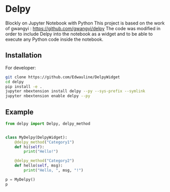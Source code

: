 # Delpy

Blockly on Jupyter Notebook with Python
This project is based on the work of gwangyi : https://github.com/gwangyi/delpy
The code was modified in order to include Delpy into the notebook as a widget and to be able to execute any Python code inside the notebook.

## Installation
For developer:

```bash
git clone https://github.com/Edwauline/DelpyWidget
cd delpy
pip install -e .
jupyter nbextension install delpy --py --sys-prefix --symlink
jupyter nbextension enable delpy --py
```

## Example

```python
from delpy import Delpy, delpy_method


class MyDelpy(DelpyWidget):
    @delpy_method("Category1")
    def hi(self):
        print("Hello!")

    @delpy_method("Category2")
    def hello(self, msg):
        print("Hello, ", msg, "!")

p = MyDelpy()
p
```
